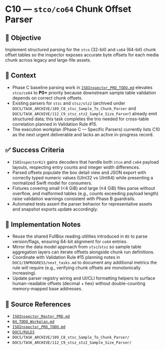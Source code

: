 # C10 — `stco/co64` Chunk Offset Parser

## 🎯 Objective

Implement structured parsing for the `stco` (32-bit) and `co64` (64-bit) chunk offset tables so the inspector exposes accurate byte offsets for each media chunk across legacy and large-file assets.

## 🧩 Context

- Phase C baseline parsing work in [`ISOInspector_PRD_TODO.md`](../AI/ISOViewer/ISOInspector_PRD_TODO.md) elevates `stco/co64` to **P0+** priority because downstream sample table validation depends on correct chunk offsets.
- Existing parsers for `stsc` and `stsz/stz2` (archived under `DOCS/TASK_ARCHIVE/109_C8_stsc_Sample_To_Chunk_Parser` and `DOCS/TASK_ARCHIVE/112_C9_stsz_stz2_Sample_Size_Parser`) already emit structured data; this task completes the trio needed for cross-table correlation planned in Validation Rule #15.
- The execution workplan (Phase C — Specific Parsers) currently lists C10 as the next urgent deliverable and lacks an
  active in-progress record.

## ✅ Success Criteria

- `ISOInspectorKit` gains decoders that handle both `stco` and `co64` payload layouts, respecting entry counts and integer width differences.
- Parsed offsets populate the box detail view and JSON export with correctly typed numeric values (UInt32 vs UInt64)
  while presenting a normalized Swift model for consumers.
- Fixtures covering small (<4 GiB) and large (≥4 GiB) files parse without overflow, and malformed tables (e.g., counts
  exceeding payload length) raise validation warnings consistent with Phase B guardrails.
- Automated tests assert the parser behavior for representative assets and snapshot exports update accordingly.

## 🔧 Implementation Notes

- Reuse the shared FullBox reading utilities introduced in `B5` to parse version/flags, ensuring 64-bit alignment for `co64` entries.
- Mirror the data model approach from `stsc`/`stsz` so sample table aggregation layers can iterate offsets alongside chunk run definitions.
- Coordinate with Validation Rule #15 planning notes in `DOCS/INPROGRESS/next_tasks.md` to document any additional metrics the rule will require (e.g., verifying chunk offsets are monotonically increasing).
- Update parser registry wiring and UI/CLI formatting helpers to surface human-readable offsets (decimal + hex) without
  double-counting memory-mapped base addresses.

## 🧠 Source References

- [`ISOInspector_Master_PRD.md`](../AI/ISOViewer/ISOInspector_PRD_Full/ISOInspector_Master_PRD.md)
- [`04_TODO_Workplan.md`](../AI/ISOInspector_Execution_Guide/04_TODO_Workplan.md)
- [`ISOInspector_PRD_TODO.md`](../AI/ISOViewer/ISOInspector_PRD_TODO.md)
- [`DOCS/RULES`](../RULES)
- `DOCS/TASK_ARCHIVE/109_C8_stsc_Sample_To_Chunk_Parser/`
- `DOCS/TASK_ARCHIVE/112_C9_stsz_stz2_Sample_Size_Parser/`
